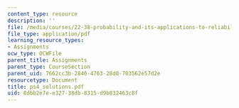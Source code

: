 ```yaml
---
content_type: resource
description: ''
file: /media/courses/22-38-probability-and-its-applications-to-reliability-quality-control-and-risk-assessment-fall-2005/8dbb2e7ee32738db8315d9b832463c8f_ps4_solutions.pdf
file_type: application/pdf
learning_resource_types:
- Assignments
ocw_type: OCWFile
parent_title: Assignments
parent_type: CourseSection
parent_uid: 7662cc3b-2840-4763-28d0-703562e57d2e
resourcetype: Document
title: ps4_solutions.pdf
uid: 8dbb2e7e-e327-38db-8315-d9b832463c8f
---
```

